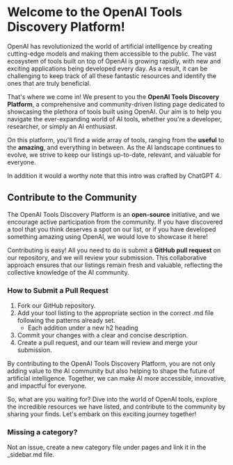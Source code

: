# Welcome to the OpenAI Tools Discovery Platform!

OpenAI has revolutionized the world of artificial intelligence by creating cutting-edge models and making them accessible to the public. The vast ecosystem of tools built on top of OpenAI is growing rapidly, with new and exciting applications being developed every day. As a result, it can be challenging to keep track of all these fantastic resources and identify the ones that are truly beneficial.

That's where we come in! We present to you the **OpenAI Tools Discovery Platform**, a comprehensive and community-driven listing page dedicated to showcasing the plethora of tools built using OpenAI. Our aim is to help you navigate the ever-expanding world of AI tools, whether you're a developer, researcher, or simply an AI enthusiast.

On this platform, you'll find a wide array of tools, ranging from the **useful** to the **amazing**, and everything in between. As the AI landscape continues to evolve, we strive to keep our listings up-to-date, relevant, and valuable for everyone.

In addition it would a worthy note that this intro was crafted by ChatGPT 4.

## Contribute to the Community

The OpenAI Tools Discovery Platform is an **open-source** initiative, and we encourage active participation from the community. If you have discovered a tool that you think deserves a spot on our list, or if you have developed something amazing using OpenAI, we would love to showcase it here!

Contributing is easy! All you need to do is submit a **GitHub pull request** on our repository, and we will review your submission. This collaborative approach ensures that our listings remain fresh and valuable, reflecting the collective knowledge of the AI community.

### How to Submit a Pull Request

1. Fork our GitHub repository.
2. Add your tool listing to the appropriate section in the correct .md file following the patterns already set. 
   - Each addition under a new h2 heading
3. Commit your changes with a clear and concise description.
4. Create a pull request, and our team will review and merge your submission.

By contributing to the OpenAI Tools Discovery Platform, you are not only adding value to the AI community but also helping to shape the future of artificial intelligence. Together, we can make AI more accessible, innovative, and impactful for everyone.

So, what are you waiting for? Dive into the world of OpenAI tools, explore the incredible resources we have listed, and contribute to the community by sharing your finds. Let's embark on this exciting journey together!

### Missing a category?

Not an issue, create a new category file under pages and link it in the _sidebar.md file.
